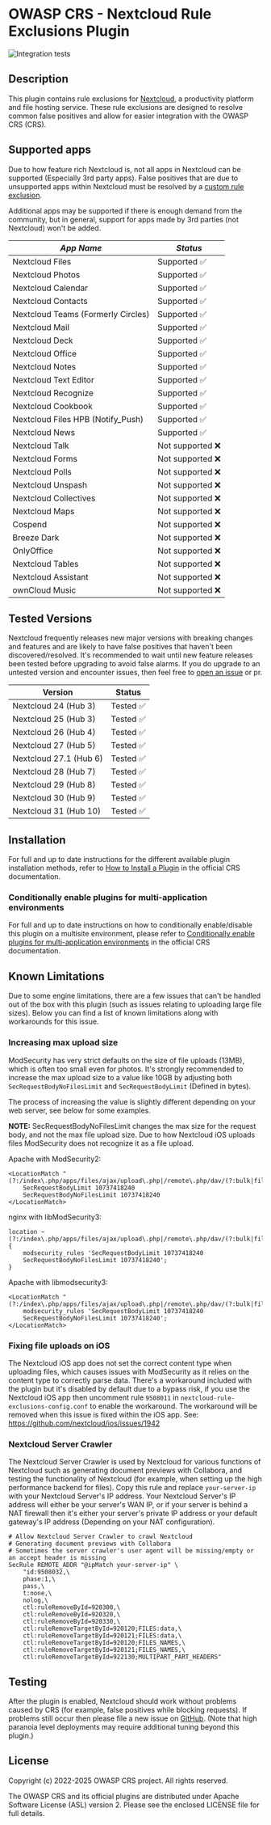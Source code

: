 # OWASP CRS - Nextcloud Rule Exclusions Plugin

![Integration tests](https://github.com/coreruleset/nextcloud-rule-exclusions-plugin/actions/workflows/integration.yml/badge.svg)

## Description

This plugin contains rule exclusions for [Nextcloud](https://nextcloud.com/), a productivity platform and file hosting service. These rule exclusions are designed to resolve common false positives and allow for easier integration with the OWASP CRS (CRS).

## Supported apps

Due to how feature rich Nextcloud is, not all apps in Nextcloud can be supported (Especially 3rd party apps). False positives that are due to unsupported apps within Nextcloud must be resolved by a [custom rule exclusion](https://coreruleset.org/docs/concepts/false_positives_tuning/).

Additional apps may be supported if there is enough demand from the community, but in general, support for apps made by 3rd parties (not Nextcloud) won't be added.

|             *App Name*              |      *Status*      |
|------------------------------------ |--------------------|
| Nextcloud Files                     |  Supported ✅     |
| Nextcloud Photos                    |  Supported ✅     |
| Nextcloud Calendar                  |  Supported ✅     |
| Nextcloud Contacts                  |  Supported ✅     |
| Nextcloud Teams (Formerly Circles)  |  Supported ✅     |
| Nextcloud Mail                      |  Supported ✅     |
| Nextcloud Deck                      |  Supported ✅     |
| Nextcloud Office                    |  Supported ✅     |
| Nextcloud Notes                     |  Supported ✅     |
| Nextcloud Text Editor               |  Supported ✅     |
| Nextcloud Recognize                 |  Supported ✅     |
| Nextcloud Cookbook                  |  Supported ✅     |
| Nextcloud Files HPB (Notify_Push)   |  Supported ✅     |
| Nextcloud News                      |  Supported ✅     |
| Nextcloud Talk                      |  Not supported ❌ |
| Nextcloud Forms                     |  Not supported ❌ |
| Nextcloud Polls                     |  Not supported ❌ |
| Nextcloud Unspash                   |  Not supported ❌ |
| Nextcloud Collectives               |  Not supported ❌ |
| Nextcloud Maps                      |  Not supported ❌ |
| Cospend                             |  Not supported ❌ |
| Breeze Dark                         |  Not supported ❌ |
| OnlyOffice                          |  Not supported ❌ |
| Nextcloud Tables                    |  Not supported ❌ |
| Nextcloud Assistant                 |  Not supported ❌ |
| ownCloud Music                      |  Not supported ❌ |

## Tested Versions

Nextcloud frequently releases new major versions with breaking changes and features and are likely to have false positives that haven't been discovered/resolved. It's recommended to wait until new feature releases been tested before upgrading to avoid false alarms. If you do upgrade to an untested version and encounter issues, then feel free to [open an issue](https://github.com/coreruleset/nextcloud-rule-exclusions-plugin/issues/new) or pr.

|       **Version**        |  **Status**   |
|--------------------------|---------------|
|  Nextcloud 24 (Hub 3)    |   Tested ✅  |
|  Nextcloud 25 (Hub 3)    |   Tested ✅  |
|  Nextcloud 26 (Hub 4)    |   Tested ✅  |
|  Nextcloud 27 (Hub 5)    |   Tested ✅  |
|  Nextcloud 27.1 (Hub 6)  |   Tested ✅  |
|  Nextcloud 28 (Hub 7)    |   Tested ✅  |
|  Nextcloud 29 (Hub 8)    |   Tested ✅  |
|  Nextcloud 30 (Hub 9)    |   Tested ✅  |
|  Nextcloud 31 (Hub 10)   |   Tested ✅  |

## Installation

For full and up to date instructions for the different available plugin installation methods, refer to [How to Install a Plugin](https://coreruleset.org/docs/concepts/plugins/#how-to-install-a-plugin) in the official CRS documentation.

### Conditionally enable plugins for multi-application environments

For full and up to date instructions on how to conditionally enable/disable this plugin on a multisite environment, please refer to [Conditionally enable plugins for multi-application environments](https://coreruleset.org/docs/concepts/plugins/#conditionally-enable-plugins-for-multi-application-environments) in the official CRS documentation.

## Known Limitations

Due to some engine limitations, there are a few issues that can't be handled out of the box with this plugin (such as issues relating to uploading large file sizes).
Below you can find a list of known limitations along with workarounds for this issue.

### Increasing max upload size

ModSecurity has very strict defaults on the size of file uploads (13MB), which is often too small even for photos.
It's strongly recommended to increase the max upload size to a value like 10GB by adjusting both `SecRequestBodyNoFilesLimit` and `SecRequestBodyLimit` (Defined in bytes).

The process of increasing the value is slightly different depending on your web server, see below for some examples.

**NOTE:** SecRequestBodyNoFilesLimit changes the max size for the request body, and not the max file upload size. Due to how Nextcloud iOS uploads files ModSecurity does not recognize it as a file upload.

Apache with ModSecurity2:
```
<LocationMatch "(?:/index\.php/apps/files/ajax/upload\.php|/remote\.php/dav/(?:bulk|files/|uploads/))">
    SecRequestBodyLimit 10737418240
    SecRequestBodyNoFilesLimit 10737418240
</LocationMatch>
```

nginx with libModSecurity3:

```
location ~ (?:/index\.php/apps/files/ajax/upload\.php|/remote\.php/dav/(?:bulk|files/|uploads/)) { 
    modsecurity_rules 'SecRequestBodyLimit 10737418240
    SecRequestBodyNoFilesLimit 10737418240'; 
}
```

Apache with libmodsecurity3:
```
<LocationMatch "(?:/index\.php/apps/files/ajax/upload\.php|/remote\.php/dav/(?:bulk|files/|uploads/))">
    modsecurity_rules 'SecRequestBodyLimit 10737418240
    SecRequestBodyNoFilesLimit 10737418240';
</LocationMatch>
```

### Fixing file uploads on iOS

The Nextcloud iOS app does not set the correct content type when uploading files, which causes issues with ModSecurity as it relies on the content type to correctly parse data.
There's a workaround included with the plugin but it's disabled by default due to a bypass risk, if you use the Nextcloud iOS app then uncomment rule `9508011` in `nextcloud-rule-exclusions-config.conf` to enable the workaround.
The workaround will be removed when this issue is fixed within the iOS app.
See: https://github.com/nextcloud/ios/issues/1942

### Nextcloud Server Crawler

The Nextcloud Server Crawler is used by Nextcloud for various functions of Nextcloud such as generating document previews with Collabora, and testing the functionality of Nextcloud (for example, when setting up the high performance backend for files).
Copy this rule and replace `your-server-ip` with your Nextcloud Server's IP address.
Your Nextcloud Server's IP address will either be your server's WAN IP, or if your server is behind a NAT firewall then it's either your server's private IP address or your default gateway's IP address (Depending on your NAT configuration).
```
# Allow Nextcloud Server Crawler to crawl Nextcloud
# Generating document previews with Collabora
# Sometimes the server crawler's user agent will be missing/empty or an accept header is missing
SecRule REMOTE_ADDR "@ipMatch your-server-ip" \
    "id:9508032,\
    phase:1,\
    pass,\
    t:none,\
    nolog,\
    ctl:ruleRemoveById=920300,\
    ctl:ruleRemoveById=920320,\
    ctl:ruleRemoveById=920330,\
    ctl:ruleRemoveTargetById=920120;FILES:data,\
    ctl:ruleRemoveTargetById=920121;FILES:data,\
    ctl:ruleRemoveTargetById=920120;FILES_NAMES,\
    ctl:ruleRemoveTargetById=920121;FILES_NAMES,\
    ctl:ruleRemoveTargetById=922130;MULTIPART_PART_HEADERS"
```

## Testing

After the plugin is enabled, Nextcloud should work without problems caused by CRS (for example, false positives while blocking requests). If problems still occur then please file a new issue on [GitHub](https://github.com/coreruleset/nextcloud-rule-exclusions-plugin/issues/new). (Note that high paranoia level deployments may require additional tuning beyond this plugin.)

## License

Copyright (c) 2022-2025 OWASP CRS project. All rights reserved.

The OWASP CRS and its official plugins are distributed under Apache Software License (ASL) version 2. Please see the enclosed LICENSE file for full details.
